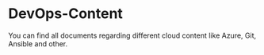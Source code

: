 # DevOps-Content
You can find all documents regarding different cloud content like Azure, Git, Ansible and other.
